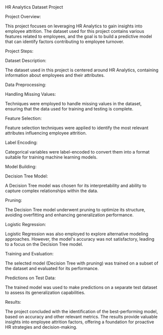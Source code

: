 HR Analytics Dataset Project

Project Overview:

This project focuses on leveraging HR Analytics to gain insights into employee attrition. The dataset used for this project contains various features related to employees, and the goal is to build a predictive model that can identify factors contributing to employee turnover.

Project Steps:

Dataset Description:

The dataset used in this project is centered around HR Analytics, containing information about employees and their attributes.

Data Preprocessing:

Handling Missing Values:

Techniques were employed to handle missing values in the dataset, ensuring that the data used for training and testing is complete.

Feature Selection:

Feature selection techniques were applied to identify the most relevant attributes influencing employee attrition.

Label Encoding:

Categorical variables were label-encoded to convert them into a format suitable for training machine learning models.

Model Building:

Decision Tree Model:

A Decision Tree model was chosen for its interpretability and ability to capture complex relationships within the data.

Pruning:

The Decision Tree model underwent pruning to optimize its structure, avoiding overfitting and enhancing generalization performance.

Logistic Regression:

Logistic Regression was also employed to explore alternative modeling approaches. However, the model's accuracy was not satisfactory, leading to a focus on the Decision Tree model.

Training and Evaluation:

The selected model (Decision Tree with pruning) was trained on a subset of the dataset and evaluated for its performance.

Predictions on Test Data:

The trained model was used to make predictions on a separate test dataset to assess its generalization capabilities.

Results:

The project concluded with the identification of the best-performing model, based on accuracy and other relevant metrics. The results provide valuable insights into employee attrition factors, offering a foundation for proactive HR strategies and decision-making.
